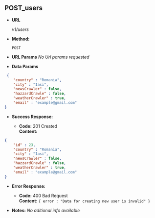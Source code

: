 **POST_users**
----
  

* **URL**

  _v1/users_

* **Method:**
  
  `POST` 
  
*  **URL Params**
_No Url params requested_
* **Data Params**

```json
 {
    "country" : "Romania",
    "city" : "Iasi",
    "newsCrawler" : false,
    "hazzardCrawle" : false,
    "weatherCrawler" : true,
    "email" : "example@gmail.com"
}
```

* **Success Response:** 

  * **Code:** 201 Created <br />
    **Content:** 
```json
{
    "id" : 23,
    "country" : "Romania",
    "city" : "Iasi",
    "newsCrawler" : false,
    "hazzardCrawle" : false,
    "weatherCrawler" : true,
    "email" : "example@gmail.com"
}
```
 
* **Error Response:**

  * **Code:** 400 Bad Request <br />
    **Content:** `{ error : "Data for creating new user is invalid" }`


* **Notes:**
  _No aditional info available_
